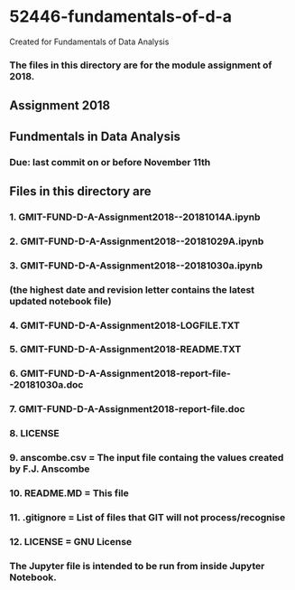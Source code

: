 # 52446-fundamentals-of-d-a
Created for Fundamentals of Data Analysis

### The files in this directory are for the module assignment of 2018.

## Assignment 2018
## Fundmentals in Data Analysis
### Due: last commit on or before November 11th

##  Files in this directory are
### 1. GMIT-FUND-D-A-Assignment2018--20181014A.ipynb
### 2. GMIT-FUND-D-A-Assignment2018--20181029A.ipynb
### 3. GMIT-FUND-D-A-Assignment2018--20181030a.ipynb
### (the highest date and revision letter contains the latest updated notebook file)

### 4. GMIT-FUND-D-A-Assignment2018-LOGFILE.TXT 	
### 5. GMIT-FUND-D-A-Assignment2018-README.TXT 	
### 6. GMIT-FUND-D-A-Assignment2018-report-file--20181030a.doc
### 7. GMIT-FUND-D-A-Assignment2018-report-file.doc 	
### 8. LICENSE
### 9. anscombe.csv = The input file containg the values created by F.J. Anscombe

### 10. README.MD   = This file
### 11. .gitignore  = List of files that GIT will not process/recognise
### 12. LICENSE     = GNU License

### The Jupyter file is intended to be run from inside Jupyter Notebook.

